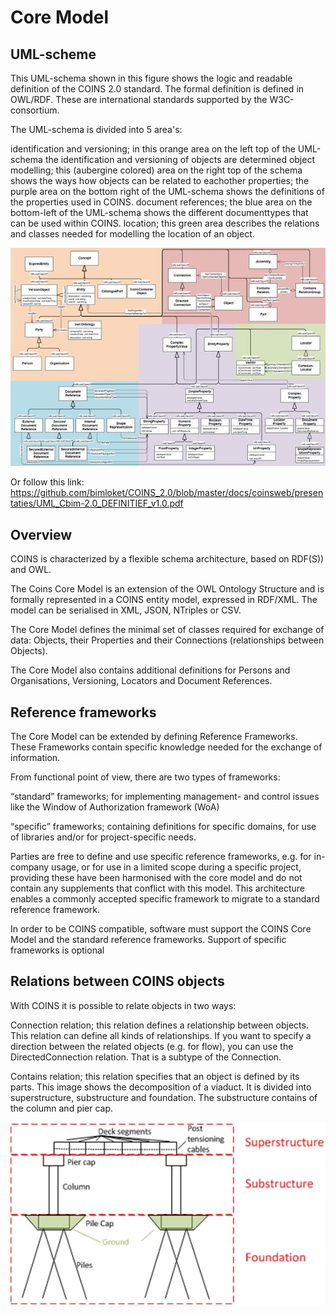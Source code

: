 # Core Model

## UML-scheme

This UML-schema shown in this figure shows the logic and readable definition of the COINS 2.0 standard. The formal definition is defined in OWL/RDF. These are international standards supported by the W3C-consortium.

The UML-schema is divided into 5 area's:

identification and versioning; in this orange area on the left top of the UML-schema the identification and versioning of objects are determined
object modelling; this (aubergine colored) area on the right top of the schema shows the ways how objects can be related to eachother
properties; the purple area on the bottom right of the UML-schema shows the definitions of the properties used in COINS.
document references; the blue area on the bottom-left of the UML-schema shows the different documenttypes that can be used within COINS.
location; this green area describes the relations and classes needed for modelling the location of an object.

![UML-scheme of the COINS CORE model](./media/600px-UML-schema_1280x888.jpg "UML-scheme of the COINS CORE model")

Or follow this link: 
https://github.com/bimloket/COINS_2.0/blob/master/docs/coinsweb/presentaties/UML_Cbim-2.0_DEFINITIEF_v1.0.pdf

## Overview

COINS is characterized by a flexible schema architecture, based on RDF(S)) and OWL.

The Coins Core Model is an extension of the OWL Ontology Structure and is formally represented in a COINS entity model, expressed in RDF/XML. The model can be serialised in XML, JSON, NTriples or CSV.

The Core Model defines the minimal set of classes required for exchange of data: Objects, their Properties and their Connections (relationships between Objects).

The Core Model also contains additional definitions for Persons and Organisations, Versioning, Locators and Document References.

## Reference frameworks
The Core Model can be extended by defining Reference Frameworks. These Frameworks contain specific knowledge needed for the exchange of information.

From functional point of view, there are two types of frameworks:

“standard” frameworks; for implementing management- and control issues like the Window of Authorization framework (WoA)


“specific” frameworks; containing definitions for specific domains, for use of libraries and/or for project-specific needs.


Parties are free to define and use specific reference frameworks, e.g. for in-company usage, or for use in a limited scope during a specific project, providing these have been harmonised with the core model and do not contain any supplements that conflict with this model. This architecture enables a commonly accepted specific framework to migrate to a standard reference framework.


In order to be COINS compatible, software must support the COINS Core Model and the standard reference frameworks. Support of specific frameworks is optional


## Relations between COINS objects
With COINS it is possible to relate objects in two ways:

Connection relation; this relation defines a relationship between objects. This relation can define all kinds of relationships. If you want to specify a direction between the related objects (e.g. for flow), you can use the DirectedConnection relation. That is a subtype of the Connection.

Contains relation; this relation specifies that an object is defined by its parts. This image shows the decomposition of a viaduct. It is divided into superstructure, substructure and foundation. The substructure contains of the column and pier cap.

![Visualisation of relations in COINS CORE model](./media/ContainsRelation.jpg "Contains relation for defining structures")



